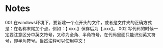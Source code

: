 # Notes
001  在windows环境下，要新建一个点开头的文件，或者是文件夹的正确方式是：在名称末尾加个点，例如：【.xxx.】保存后为【.xxx】。
002  写代码的时候一定要注意区分中英文符号，又称为全角、半角符号，在代码里面只能识别英文符号，即半角符号。当然注释可以使用中文！

